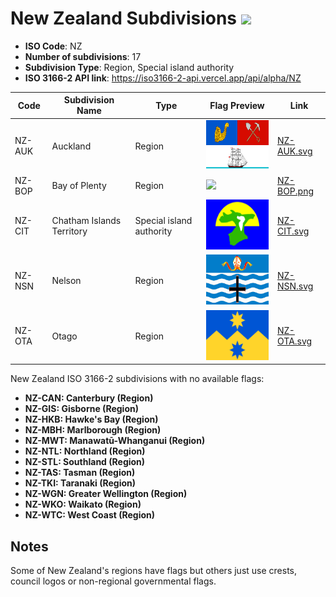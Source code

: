 # New Zealand Subdivisions ![](https://flagcdn.com/h40/nz.png)

- **ISO Code**: NZ
- **Number of subdivisions**: 17
- **Subdivision Type**: Region, Special island authority
- **ISO 3166-2 API link**: https://iso3166-2-api.vercel.app/api/alpha/NZ

| Code  | Subdivision Name         | Type | Flag Preview | Link |
|-------|--------------------------|--------------| -------------- |----------|
| NZ-AUK | Auckland | Region | <img src='https://raw.githubusercontent.com/amckenna41/iso3166-flags/main/iso3166-2-flags/NZ/NZ-AUK.svg' height='80'> | [NZ-AUK.svg](https://github.com/amckenna41/iso3166-flags/blob/main/iso3166-2-flags/NZ/NZ-AUK.svg) |
| NZ-BOP | Bay of Plenty | Region | <img src='None' height='80'> | [NZ-BOP.png](https://github.com/amckenna41/iso3166-flags/blob/main/iso3166-2-flags/NZ/NZ-BOP.png) |
| NZ-CIT | Chatham Islands Territory | Special island authority | <img src='https://raw.githubusercontent.com/amckenna41/iso3166-flags/main/iso3166-2-flags/NZ/NZ-CIT.svg' height='80'> | [NZ-CIT.svg](https://github.com/amckenna41/iso3166-flags/blob/main/iso3166-2-flags/NZ/NZ-CIT.svg) |
| NZ-NSN | Nelson | Region | <img src='https://raw.githubusercontent.com/amckenna41/iso3166-flags/main/iso3166-2-flags/NZ/NZ-NSN.svg' height='80'> | [NZ-NSN.svg](https://github.com/amckenna41/iso3166-flags/blob/main/iso3166-2-flags/NZ/NZ-NSN.svg) |
| NZ-OTA | Otago | Region | <img src='https://raw.githubusercontent.com/amckenna41/iso3166-flags/main/iso3166-2-flags/NZ/NZ-OTA.svg' height='80'> | [NZ-OTA.svg](https://github.com/amckenna41/iso3166-flags/blob/main/iso3166-2-flags/NZ/NZ-OTA.svg) |

New Zealand ISO 3166-2 subdivisions with no available flags:

* **NZ-CAN: Canterbury (Region)**
* **NZ-GIS: Gisborne (Region)**
* **NZ-HKB: Hawke's Bay (Region)**
* **NZ-MBH: Marlborough (Region)**
* **NZ-MWT: Manawatū-Whanganui (Region)**
* **NZ-NTL: Northland (Region)**
* **NZ-STL: Southland (Region)**
* **NZ-TAS: Tasman (Region)**
* **NZ-TKI: Taranaki (Region)**
* **NZ-WGN: Greater Wellington (Region)**
* **NZ-WKO: Waikato (Region)**
* **NZ-WTC: West Coast (Region)**

## Notes
Some of New Zealand's regions have flags but others just use crests, council logos or non-regional governmental flags.